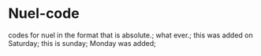 # Nuel-code
codes for nuel in the format that is absolute.;
what ever.;
this was added on Saturday;
this is sunday;
Monday was added;
